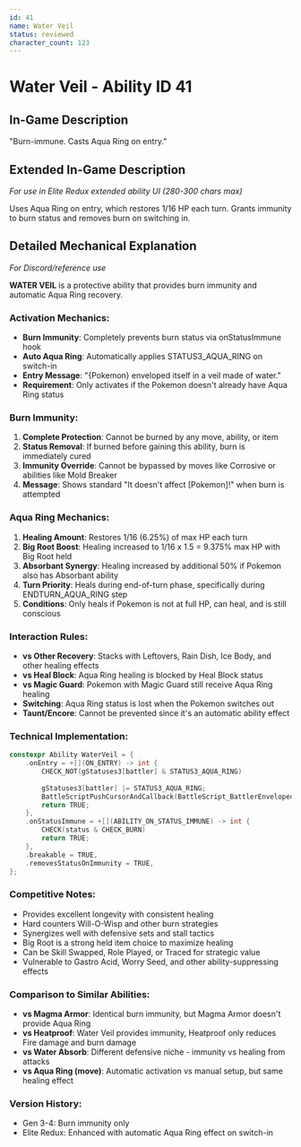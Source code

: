 ```yaml
---
id: 41
name: Water Veil
status: reviewed
character_count: 123
---
```


# Water Veil - Ability ID 41

## In-Game Description
"Burn-immune. Casts Aqua Ring on entry."

## Extended In-Game Description
*For use in Elite Redux extended ability UI (280-300 chars max)*

Uses Aqua Ring on entry, which restores 1/16 HP each turn. Grants immunity to burn status and removes burn on switching in.

## Detailed Mechanical Explanation
*For Discord/reference use*

**WATER VEIL** is a protective ability that provides burn immunity and automatic Aqua Ring recovery.

### Activation Mechanics:
- **Burn Immunity**: Completely prevents burn status via onStatusImmune hook
- **Auto Aqua Ring**: Automatically applies STATUS3_AQUA_RING on switch-in
- **Entry Message**: "{Pokemon} enveloped itself in a veil made of water."
- **Requirement**: Only activates if the Pokemon doesn't already have Aqua Ring status

### Burn Immunity:
1. **Complete Protection**: Cannot be burned by any move, ability, or item
2. **Status Removal**: If burned before gaining this ability, burn is immediately cured
3. **Immunity Override**: Cannot be bypassed by moves like Corrosive or abilities like Mold Breaker
4. **Message**: Shows standard "It doesn't affect [Pokemon]!" when burn is attempted

### Aqua Ring Mechanics:
1. **Healing Amount**: Restores 1/16 (6.25%) of max HP each turn
2. **Big Root Boost**: Healing increased to 1/16 x 1.5 = 9.375% max HP with Big Root held
3. **Absorbant Synergy**: Healing increased by additional 50% if Pokemon also has Absorbant ability
4. **Turn Priority**: Heals during end-of-turn phase, specifically during ENDTURN_AQUA_RING step
5. **Conditions**: Only heals if Pokemon is not at full HP, can heal, and is still conscious

### Interaction Rules:
- **vs Other Recovery**: Stacks with Leftovers, Rain Dish, Ice Body, and other healing effects
- **vs Heal Block**: Aqua Ring healing is blocked by Heal Block status
- **vs Magic Guard**: Pokemon with Magic Guard still receive Aqua Ring healing
- **Switching**: Aqua Ring status is lost when the Pokemon switches out
- **Taunt/Encore**: Cannot be prevented since it's an automatic ability effect

### Technical Implementation:
```c
constexpr Ability WaterVeil = {
    .onEntry = +[](ON_ENTRY) -> int {
        CHECK_NOT(gStatuses3[battler] & STATUS3_AQUA_RING)
        
        gStatuses3[battler] |= STATUS3_AQUA_RING;
        BattleScriptPushCursorAndCallback(BattleScript_BattlerEnvelopedItselfInAVeil);
        return TRUE;
    },
    .onStatusImmune = +[](ABILITY_ON_STATUS_IMMUNE) -> int {
        CHECK(status & CHECK_BURN)
        return TRUE;
    },
    .breakable = TRUE,
    .removesStatusOnImmunity = TRUE,
};
```

### Competitive Notes:
- Provides excellent longevity with consistent healing
- Hard counters Will-O-Wisp and other burn strategies
- Synergizes well with defensive sets and stall tactics
- Big Root is a strong held item choice to maximize healing
- Can be Skill Swapped, Role Played, or Traced for strategic value
- Vulnerable to Gastro Acid, Worry Seed, and other ability-suppressing effects

### Comparison to Similar Abilities:
- **vs Magma Armor**: Identical burn immunity, but Magma Armor doesn't provide Aqua Ring
- **vs Heatproof**: Water Veil provides immunity, Heatproof only reduces Fire damage and burn damage
- **vs Water Absorb**: Different defensive niche - immunity vs healing from attacks
- **vs Aqua Ring (move)**: Automatic activation vs manual setup, but same healing effect

### Version History:
- Gen 3-4: Burn immunity only
- Elite Redux: Enhanced with automatic Aqua Ring effect on switch-in